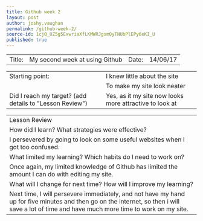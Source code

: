 ```yaml
---
title: Github week 2
layout: post
author: joshy.vaughan
permalink: /github-week-2/
source-id: 1cjQ_UZ5g5ExwriaXfLKMWRJgsmQyTNUbPlEPy6eKI_U
published: true
---
```

<table>
  <tr>
    <td>Title:  </td>
    <td>My second week at using Github </td>
    <td> Date:  </td>
    <td>14/06/17</td>
  </tr>
</table>


<table>
  <tr>
    <td>Starting point:</td>
    <td>I knew little about the site</td>
  </tr>
  <tr>
    <td></td>
    <td>To make my site look neater</td>
  </tr>
  <tr>
    <td>Did I reach my target? 
(add details to "Lesson Review")</td>
    <td>Yes, as it my site now looks more attractive to look at </td>
  </tr>
</table>


<table>
  <tr>
    <td>Lesson Review</td>
  </tr>
  <tr>
    <td>How did I learn? What strategies were effective? </td>
  </tr>
  <tr>
    <td>I persevered by going to look on some useful websites when I got too confused.</td>
  </tr>
  <tr>
    <td>What limited my learning? Which habits do I need to work on? </td>
  </tr>
  <tr>
    <td>Once again, my limited knowledge of Github has limited the amount I can do with editing my site.</td>
  </tr>
  <tr>
    <td>What will I change for next time? How will I improve my learning?</td>
  </tr>
  <tr>
    <td>Next time, I will persevere immediately, and not have my hand up for five minutes and then go on the internet, so then i will save a lot of time and have much more time to work on my site. </td>
  </tr>
</table>


